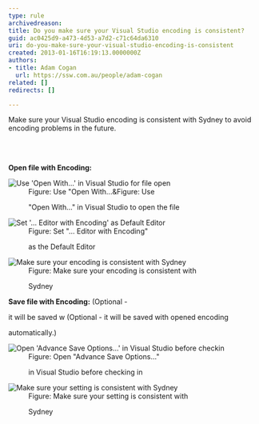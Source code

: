 ```yaml
---
type: rule
archivedreason: 
title: Do you make sure your Visual Studio encoding is consistent?
guid: ac0425d9-a473-4d53-a7d2-c71c64da6310
uri: do-you-make-sure-your-visual-studio-encoding-is-consistent
created: 2013-01-16T16:19:13.0000000Z
authors:
- title: Adam Cogan
  url: https://ssw.com.au/people/adam-cogan
related: []
redirects: []

---
```



<p> Make sure your Visual Studio encoding is consistent with Sydney to avoid encoding problems in the future. </p>
<br><excerpt class='endintro'></excerpt><br>
<p>
                   <strong>Open file with Encoding&#58;</strong>
                </p><dl class="Image"><dt>
                        <img alt="Use     'Open With...' in Visual Studio for file open" src="/Communication/RulesToBetterOutsourcing/Pages/Images\OpenFileWithOption.png" /></dt><dd>
                        Figure&#58; Use &quot;Open With...&amp;Figure&#58; Use 

&quot;Open With...&quot; in Visual Studio to open the file</dd></dl><dl class="Image"><dt>
                        <img alt="Set '...     Editor with Encoding' as Default Editor" src="/Communication/RulesToBetterOutsourcing/Pages/Images\OpenFileDialog.png" /></dt><dd>
                        Figure&#58; Set &quot;... Editor with Encoding&quot; 

as 
                        the Default Editor</dd></dl><dl class="Image"><dt>
                        <img alt="Make     sure your encoding is consistent with Sydney" src="/Communication/RulesToBetterOutsourcing/Pages/Images\OpenFileEncoding.png" /></dt><dd>
                        Figure&#58; Make sure your encoding is consistent with 

Sydney
                    </dd></dl><p>
                    <strong>Save file with Encoding&#58;</strong> (Optional - 

it will be saved w (Optional - it will be saved with opened encoding 

automatically.)
                </p><dl class="Image"><dt>
                        <img alt="Open 'Advance Save Options...' in Visual Studio before checkin" src="/Communication/RulesToBetterOutsourcing/Pages/Images\AdvancedSaveOptions.png" /></dt><dd>
                        Figure&#58; Open &quot;Advance Save Options...&quot; 

in Visual Studio before checking in</dd></dl><dl class="Image"><dt>
                        <img alt="Make sure your setting is consistent with Sydney" src="/Communication/RulesToBetterOutsourcing/Pages/Images\AdvancedSaveOptionsEncoding.png" /></dt><dd>
                        Figure&#58; Make sure your setting is consistent with 

Sydney
                    </dd></dl>


